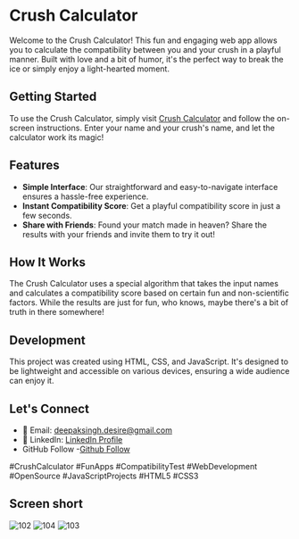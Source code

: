 
# Crush Calculator

Welcome to the Crush Calculator! This fun and engaging web app allows you to calculate the compatibility between you and your crush in a playful manner. Built with love and a bit of humor, it's the perfect way to break the ice or simply enjoy a light-hearted moment.

## Getting Started

To use the Crush Calculator, simply visit [Crush Calculator](https://codster15.github.io/Crush-Calculator/) and follow the on-screen instructions. Enter your name and your crush's name, and let the calculator work its magic!

## Features

- **Simple Interface**: Our straightforward and easy-to-navigate interface ensures a hassle-free experience.
- **Instant Compatibility Score**: Get a playful compatibility score in just a few seconds.
- **Share with Friends**: Found your match made in heaven? Share the results with your friends and invite them to try it out!

## How It Works

The Crush Calculator uses a special algorithm that takes the input names and calculates a compatibility score based on certain fun and non-scientific factors. While the results are just for fun, who knows, maybe there's a bit of truth in there somewhere!

## Development

This project was created using HTML, CSS, and JavaScript. It's designed to be lightweight and accessible on various devices, ensuring a wide audience can enjoy it.

## Let's Connect

- 📧 Email: deepaksingh.desire@gmail.com
- 💼 LinkedIn: [ LinkedIn Profile](https://www.linkedin.com/in/codster-dev-9638b1205/)
- GitHub Follow -[Github Follow](https://github.com/codster15)

#CrushCalculator #FunApps #CompatibilityTest #WebDevelopment #OpenSource #JavaScriptProjects #HTML5 #CSS3



## Screen short
![102](https://github.com/codster15/Crush-Calculator/assets/127374043/c3be9f00-05b9-4a4d-acac-135d3b6f57b7)
![104](https://github.com/codster15/Crush-Calculator/assets/127374043/f189704c-e85a-4073-bef9-5d01678d10bc)
![103](https://github.com/codster15/Crush-Calculator/assets/127374043/c7f89530-9118-470f-bf02-08de2a0693ff)

